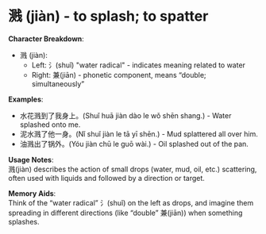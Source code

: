 # **溅 (jiàn) - to splash; to spatter**

**Character Breakdown**:  
- 溅 (jiàn):
  - Left: 氵(shuǐ) "water radical" - indicates meaning related to water
  - Right: 兼(jiān) - phonetic component, means “double; simultaneously”

**Examples**:  
- 水花溅到了我身上。(Shuǐ huā jiàn dào le wǒ shēn shang.) - Water splashed onto me.  
- 泥水溅了他一身。(Nǐ shuǐ jiàn le tā yī shēn.) - Mud splattered all over him.  
- 油溅出了锅外。(Yóu jiàn chū le guō wài.) - Oil splashed out of the pan.

**Usage Notes**:  
溅(jiàn) describes the action of small drops (water, mud, oil, etc.) scattering, often used with liquids and followed by a direction or target.

**Memory Aids**:  
Think of the “water radical” 氵(shuǐ) on the left as drops, and imagine them spreading in different directions (like “double” 兼(jiān)) when something splashes.
